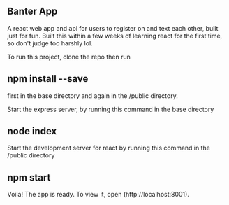 ## Banter App

A react web app and api for users to register on and text each other, built just for fun.
Built this within a few weeks of learning react for the first time, so don't judge too harshly lol.

To run this project, clone the repo then run

## npm install --save

first in the base directory and again in the /public directory.

Start the express server, by running this command in the base directory

## node index

Start the development server for react by running this command in the /public directory

## npm start

Voila! The app is ready. To view it, open (http://localhost:8001).

